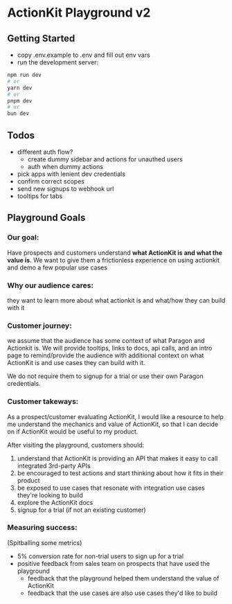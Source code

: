 # ActionKit Playground v2

## Getting Started

- copy .env.example to .env and fill out env vars
- run the development server:

```bash
npm run dev
# or
yarn dev
# or
pnpm dev
# or
bun dev
```

## Todos
- different auth flow?
    - create dummy sidebar and actions for unauthed users
    - auth when dummy actions
- pick apps with lenient dev credentials
- confirm correct scopes
- send new signups to webhook url
- tooltips for tabs

## Playground Goals
### Our goal: 
Have prospects and customers understand **what ActionKit is and what the value is**. We want to give them a frictionless experience 
on using actionkit and demo a few popular use cases

### Why our audience cares: 
they want to learn more about what actionkit is and what/how they can build with it

### Customer journey: 
we assume that the audience has some context of what Paragon and Actionkit is. We will provide tooltips, links to docs, 
api calls, and an intro page to remind/provide the audience with additional context on what ActionKit is and use cases they can 
build with it.

We do not require them to signup for a trial or use their own Paragon credentials.

### Customer takeways:
As a prospect/customer evaluating ActionKit, I would like a resource to help me understand the mechanics 
and value of ActionKit, so that I can decide on if ActionKit would be useful to my product.

After visiting the playground, customers should:
1) understand that ActionKit is providing an API that makes it easy to call integrated 3rd-party APIs
2) be encouraged to test actions and start thinking about how it fits in their product
3) be exposed to use cases that resonate with integration use cases they're looking to build
4) explore the ActionKit docs
5) signup for a trial (if not an existing customer)


### Measuring success:
(Spitballing some metrics)
* 5% conversion rate for non-trial users to sign up for a trial
* positive feedback from sales team on prospects that have used the playground
    * feedback that the playground helped them understand the value of ActionKit
    * feedback that the use cases are also use cases they'd like to build

